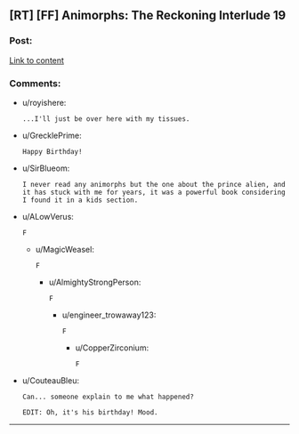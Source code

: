 ## [RT] [FF] Animorphs: The Reckoning Interlude 19

### Post:

[Link to content](https://archiveofourown.org/works/5627803/chapters/59940442#comments)

### Comments:

- u/royishere:
  ```
  ...I'll just be over here with my tissues.
  ```

- u/GrecklePrime:
  ```
  Happy Birthday!
  ```

- u/SirBlueom:
  ```
  I never read any animorphs but the one about the prince alien, and it has stuck with me for years, it was a powerful book considering I found it in a kids section.
  ```

- u/ALowVerus:
  ```
  F
  ```

  - u/MagicWeasel:
    ```
    F
    ```

    - u/AlmightyStrongPerson:
      ```
      F
      ```

      - u/engineer_trowaway123:
        ```
        F
        ```

        - u/CopperZirconium:
          ```
          F
          ```

- u/CouteauBleu:
  ```
  Can... someone explain to me what happened?

  EDIT: Oh, it's his birthday! Mood.
  ```

---

